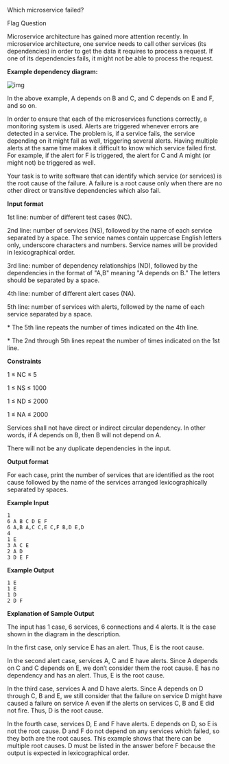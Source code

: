 Which microservice failed?

 Flag Question



Microservice architecture has gained more attention recently. In microservice architecture, one service needs to call other services (its dependencies) in order to get the data it requires to process a request. If one of its dependencies fails, it might not be able to process the request.

**Example dependency diagram:**

![img](https://i.ibb.co/SsXdgR8/microservice.png)

In the above example, A depends on B and C, and C depends on E and F, and so on.

In order to ensure that each of the microservices functions correctly, a monitoring system is used. Alerts are triggered whenever errors are detected in a service. The problem is, if a service fails, the service depending on it might fail as well, triggering several alerts. Having multiple alerts at the same time makes it difficult to know which service failed first. For example, if the alert for F is triggered, the alert for C and A might (or might not) be triggered as well.

Your task is to write software that can identify which service (or services) is the root cause of the failure. A failure is a root cause only when there are no other direct or transitive dependencies which also fail.

**Input format**

1st line: number of different test cases (NC).

2nd line: number of services (NS), followed by the name of each service separated by a space. The service names contain uppercase English letters only, underscore characters and numbers. Service names will be provided in lexicographical order.

3rd line: number of dependency relationships (ND), followed by the dependencies in the format of "A,B" meaning "A depends on B." The letters should be separated by a space.

4th line: number of different alert cases (NA).

5th line: number of services with alerts, followed by the name of each service separated by a space.

\* The 5th line repeats the number of times indicated on the 4th line.

\* The 2nd through 5th lines repeat the number of times indicated on the 1st line.

**Constraints**

1 ≤ NC ≤ 5

1 ≤ NS ≤ 1000

1 ≤ ND ≤ 2000

1 ≤ NA ≤ 2000

Services shall not have direct or indirect circular dependency. In other words, if A depends on B, then B will not depend on A.

There will not be any duplicate dependencies in the input.



**Output format**

For each case, print the number of services that are identified as the root cause followed by the name of the services arranged lexicographically separated by spaces.

**Example Input**

```
1 
6 A B C D E F 
6 A,B A,C C,E C,F B,D E,D 
4 
1 E 
3 A C E 
2 A D 
3 D E F 
```

**Example Output**

```
1 E 
1 E 
1 D 
2 D F 
```

**Explanation of Sample Output**

The input has 1 case, 6 services, 6 connections and 4 alerts. It is the case shown in the diagram in the description.

In the first case, only service E has an alert. Thus, E is the root cause.

In the second alert case, services A, C and E have alerts. Since A depends on C and C depends on E, we don’t consider them the root cause. E has no dependency and has an alert. Thus, E is the root cause.

In the third case, services A and D have alerts. Since A depends on D through C, B and E, we still consider that the failure on service D might have caused a failure on service A even if the alerts on services C, B and E did not fire. Thus, D is the root cause.

In the fourth case, services D, E and F have alerts. E depends on D, so E is not the root cause. D and F do not depend on any services which failed, so they both are the root causes. This example shows that there can be multiple root causes. D must be listed in the answer before F because the output is expected in lexicographical order.